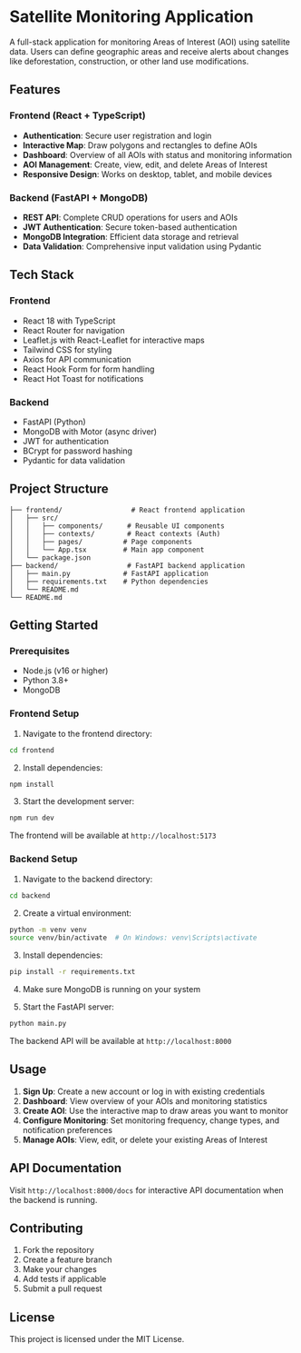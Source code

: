# Satellite Monitoring Application

A full-stack application for monitoring Areas of Interest (AOI) using satellite data. Users can define geographic areas and receive alerts about changes like deforestation, construction, or other land use modifications.

## Features

### Frontend (React + TypeScript)
- **Authentication**: Secure user registration and login
- **Interactive Map**: Draw polygons and rectangles to define AOIs
- **Dashboard**: Overview of all AOIs with status and monitoring information
- **AOI Management**: Create, view, edit, and delete Areas of Interest
- **Responsive Design**: Works on desktop, tablet, and mobile devices

### Backend (FastAPI + MongoDB)
- **REST API**: Complete CRUD operations for users and AOIs
- **JWT Authentication**: Secure token-based authentication
- **MongoDB Integration**: Efficient data storage and retrieval
- **Data Validation**: Comprehensive input validation using Pydantic

## Tech Stack

### Frontend
- React 18 with TypeScript
- React Router for navigation
- Leaflet.js with React-Leaflet for interactive maps
- Tailwind CSS for styling
- Axios for API communication
- React Hook Form for form handling
- React Hot Toast for notifications

### Backend
- FastAPI (Python)
- MongoDB with Motor (async driver)
- JWT for authentication
- BCrypt for password hashing
- Pydantic for data validation

## Project Structure

```
├── frontend/                 # React frontend application
│   ├── src/
│   │   ├── components/      # Reusable UI components
│   │   ├── contexts/        # React contexts (Auth)
│   │   ├── pages/          # Page components
│   │   └── App.tsx         # Main app component
│   └── package.json
├── backend/                 # FastAPI backend application
│   ├── main.py             # FastAPI application
│   ├── requirements.txt    # Python dependencies
│   └── README.md
└── README.md
```

## Getting Started

### Prerequisites
- Node.js (v16 or higher)
- Python 3.8+
- MongoDB

### Frontend Setup
1. Navigate to the frontend directory:
```bash
cd frontend
```

2. Install dependencies:
```bash
npm install
```

3. Start the development server:
```bash
npm run dev
```

The frontend will be available at `http://localhost:5173`

### Backend Setup
1. Navigate to the backend directory:
```bash
cd backend
```

2. Create a virtual environment:
```bash
python -m venv venv
source venv/bin/activate  # On Windows: venv\Scripts\activate
```

3. Install dependencies:
```bash
pip install -r requirements.txt
```

4. Make sure MongoDB is running on your system

5. Start the FastAPI server:
```bash
python main.py
```

The backend API will be available at `http://localhost:8000`

## Usage

1. **Sign Up**: Create a new account or log in with existing credentials
2. **Dashboard**: View overview of your AOIs and monitoring statistics
3. **Create AOI**: Use the interactive map to draw areas you want to monitor
4. **Configure Monitoring**: Set monitoring frequency, change types, and notification preferences
5. **Manage AOIs**: View, edit, or delete your existing Areas of Interest

## API Documentation

Visit `http://localhost:8000/docs` for interactive API documentation when the backend is running.

## Contributing

1. Fork the repository
2. Create a feature branch
3. Make your changes
4. Add tests if applicable
5. Submit a pull request

## License

This project is licensed under the MIT License.